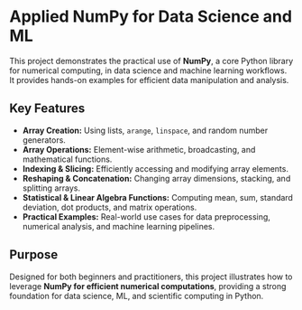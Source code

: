 # Applied NumPy for Data Science and ML

This project demonstrates the practical use of **NumPy**, a core Python library for numerical computing, in data science and machine learning workflows. It provides hands-on examples for efficient data manipulation and analysis.

## Key Features
- **Array Creation:** Using lists, `arange`, `linspace`, and random number generators.  
- **Array Operations:** Element-wise arithmetic, broadcasting, and mathematical functions.  
- **Indexing & Slicing:** Efficiently accessing and modifying array elements.  
- **Reshaping & Concatenation:** Changing array dimensions, stacking, and splitting arrays.  
- **Statistical & Linear Algebra Functions:** Computing mean, sum, standard deviation, dot products, and matrix operations.  
- **Practical Examples:** Real-world use cases for data preprocessing, numerical analysis, and machine learning pipelines.

## Purpose
Designed for both beginners and practitioners, this project illustrates how to leverage **NumPy for efficient numerical computations**, providing a strong foundation for data science, ML, and scientific computing in Python.
